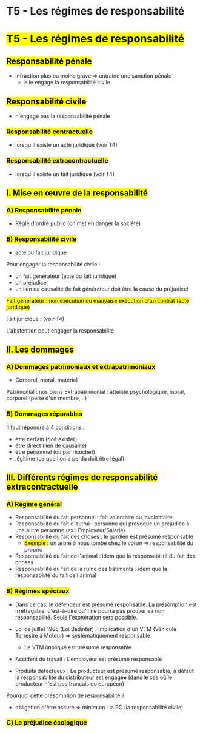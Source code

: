 # T5 - Les régimes de responsabilité
# <mark class="hltr-purple format">T5 - Les régimes de responsabilité</mark>


## <mark class="hltr-green format">Responsabilité pénale</mark>
- infraction plus ou moins grave => entraine une sanction pénale
	- elle engage la responsabilité civile

## <mark class="hltr-green format">Responsabilité civile</mark>
- n'engage pas la responsabilité pénale
### <mark class="hltr-pink format">Responsabilité contractuelle</mark>

- lorsqu'il existe un acte juridique (voir T4)

### <mark class="hltr-pink format">Responsabilité extracontractuelle</mark>

- lorsqu'il existe un fait juridique (voir T4)

## <mark class="hltr-green format">l. Mise en œuvre de la responsabilité</mark>

### <mark class="hltr-pink format">A) Responsabilité pénale</mark>
- Règle d'ordre public (on met en danger la société)

### <mark class="hltr-pink format">B) Responsabilité civile</mark>
- acte ou fait juridique

Pour engager la responsabilité civile :
- un fait générateur (acte ou fait juridique)
- un préjudice
- un lien de causalité (le fait générateur doit être la cause du préjudice)

<mark class="hltr-red format">Fait générateur : non exécution ou mauvaise exécution d'un contrat (acte juridique)</mark>

Fait juridique : (voir T4)

L'abstention peut engager la responsabilité 


## <mark class="hltr-green format">ll. Les dommages</mark>

### <mark class="hltr-pink format">A) Dommages patrimoniaux et extrapatrimoniaux</mark>

- Corporel, moral, matériel

Patrimonial : nos biens
Extrapatrimonial : atteinte psychologique, moral, corporel (perte d'un membre, ..)


### <mark class="hltr-pink format">B) Dommages réparables</mark>
Il faut répondre à 4 conditions :
- être certain (doit exister)
- être direct (lien de causalité)
- être personnel (ou par ricochet)
- légitime (ce que l'on a perdu doit être légal)

## <mark class="hltr-green format">lll. Différents régimes de responsabilité extracontractuelle</mark>

### <mark class="hltr-pink format">A) Régime général</mark>
- Responsabilité du fait personnel : fait volontaire ou involontaire
- Responsabilité du fait d'autrui : personne qui provoque un préjudice à une autre personne (ex : Employeur/Salarié)
- Responsabilité du fait des choses :  le gardien est présumé responsable
	- <mark class="hltr-grey format">Exemple :</mark> un arbre à nous tombe chez le voisin => responsabilité du proprio
- Responsabilité du fait de l'animal : idem que la responsabilité du fait des choses
- Responsabilité du fait de la ruine des bâtiments : idem que la responsabilité du fait de l'animal

### <mark class="hltr-pink format">B) Régimes spéciaux</mark>

- Dans ce cas, le défendeur est présumé responsable. La présomption est irréfragable, c'est-à-dire qu'il ne pourra pas prouver sa non responsabilité. Seule l'exonération sera possible.

- Loi de juillet 1985 (Loi Badinter) : Implication d'un VTM (Véhicule Terrestre à Moteur) => systématiquement responsable
	- Le VTM impliqué est présumé responsable
- Accident du travail : L'employeur est présumé responsable
- Produits défectueux : Le producteur est présumé responsable, à défaut la responsabilité du distributeur est engagée (dans le cas où le producteur n'est pas français ou européen)

Pourquoi cette présomption de responsabilité ?
- obligation d'être assuré => minimum : la RC (la responsabilité civile)

### <mark class="hltr-pink format">C) Le préjudice écologique</mark>
